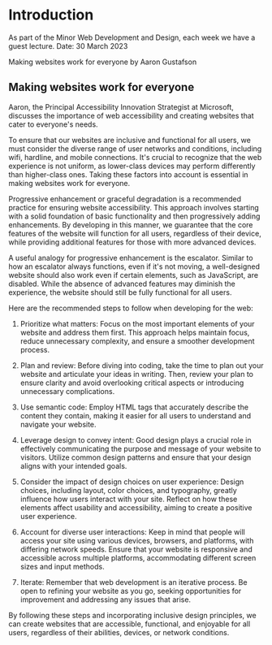 # Introduction
As part of the Minor Web Development and Design, each week we have a guest lecture.
Date: 30 March 2023

Making websites work for everyone by Aaron Gustafson

## Making websites work for everyone
Aaron, the Principal Accessibility Innovation Strategist at Microsoft, discusses the importance of web accessibility and creating websites that cater to everyone's needs. 

To ensure that our websites are inclusive and functional for all users, we must consider the diverse range of user networks and conditions, including wifi, hardline, and mobile connections. 
It's crucial to recognize that the web experience is not uniform, as lower-class devices may perform differently than higher-class ones. 
Taking these factors into account is essential in making websites work for everyone.

Progressive enhancement or graceful degradation is a recommended practice for ensuring website accessibility. 
This approach involves starting with a solid foundation of basic functionality and then progressively adding enhancements. 
By developing in this manner, we guarantee that the core features of the website will function for all users, regardless of their device, while providing additional features for those with more advanced devices.

A useful analogy for progressive enhancement is the escalator. 
Similar to how an escalator always functions, even if it's not moving, a well-designed website should also work even if certain elements, such as JavaScript, are disabled. 
While the absence of advanced features may diminish the experience, the website should still be fully functional for all users.

Here are the recommended steps to follow when developing for the web:
1. Prioritize what matters: Focus on the most important elements of your website and address them first.
   This approach helps maintain focus, reduce unnecessary complexity, and ensure a smoother development process.

2. Plan and review: Before diving into coding, take the time to plan out your website and articulate your ideas in writing.
   Then, review your plan to ensure clarity and avoid overlooking critical aspects or introducing unnecessary complications.

3. Use semantic code: Employ HTML tags that accurately describe the content they contain, making it easier for all users to understand and navigate your website.

4. Leverage design to convey intent: Good design plays a crucial role in effectively communicating the purpose and message of your website to visitors.
   Utilize common design patterns and ensure that your design aligns with your intended goals.

5. Consider the impact of design choices on user experience: Design choices, including layout, color choices, and typography, greatly influence how users interact with your site.
   Reflect on how these elements affect usability and accessibility, aiming to create a positive user experience.

6. Account for diverse user interactions: Keep in mind that people will access your site using various devices, browsers, and platforms, with differing network speeds.
   Ensure that your website is responsive and accessible across multiple platforms, accommodating different screen sizes and input methods.

7. Iterate: Remember that web development is an iterative process.
   Be open to refining your website as you go, seeking opportunities for improvement and addressing any issues that arise.

By following these steps and incorporating inclusive design principles, we can create websites that are accessible, functional, and enjoyable for all users, regardless of their abilities, devices, or network conditions.
